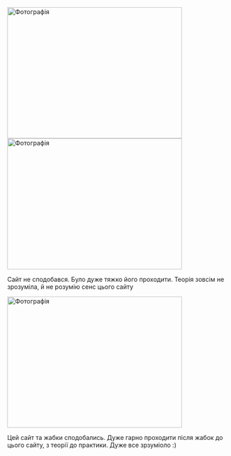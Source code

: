 <!DOCTYPE html>
<html lang="en">
<head>
    <meta charset="UTF-8">
    <meta http-equiv="X-UA-Compatible" content="IE=edge">
    <meta name="viewport" content="width=device-width, initial-scale=1.0">
   
</head>
<body>
    <img src="https://drive.google.com/drive/folders/1eemsBgC9kt4_t4bjh-U8_R3K470DkDqp" width="400" height="300" alt="Фотографія">
    <img src="https://drive.google.com/drive/folders/1eemsBgC9kt4_t4bjh-U8_R3K470DkDqp" width="400" height="300" alt="Фотографія">
    <p>
        Сайт не сподобався. Було дуже тяжко його проходити. Теорія зовсім не зрозуміла, й не розумію сенс цього сайту
    </p>
    <img src="https://drive.google.com/drive/folders/1eemsBgC9kt4_t4bjh-U8_R3K470DkDqp" width="400" height="300" alt="Фотографія">
    <p>
        Цей сайт та жабки сподобались. Дуже гарно проходити після жабок до цього сайту, з теорії до практики. Дуже все зрзуміоло :)
    </p>
</body>
</html>
